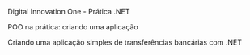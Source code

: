 Digital Innovation One - Prática .NET

POO na prática: criando uma aplicação

Criando uma aplicação simples de transferências bancárias com .NET